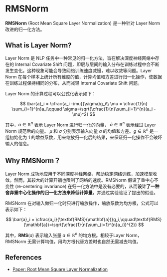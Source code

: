 # RMSNorm

**RMSNorm** (Root Mean Square Layer Normalization) 是一种针对 Layer Norm 改进的归一化方法。

## What is Layer Norm?

Layer Norm 是 NLP 任务中一种常见的归一化方法，旨在解决深度神经网络中存在的 Internal Covariate Shift 问题，即层与层间的输入分布在训练过程中会不断发生变化。这种现象可能会导致网络训练速度减慢，难以收敛等问题。Layer Norm 在每个样本上统计所有维度的值，计算均值和方差进行归一化操作，使数据在训练过程保持相同的分布，从而减轻 Internal Covariate Shift 问题。

Layer Norm 的计算过程可以公式化表示如下：

$$
\bar{a}_i = \cfrac{a_i -\mu}{\sigma}g_i\\ \mu = \cfrac{1}{n} \sum_{i=1}^{n}a_i\qquad \sigma=\sqrt{\cfrac{1}{n}\sum_{i=1}^{n}(a_i - \mu)^2}
$$

其中，$a\in\mathbb{R}^n$ 表示 Layer Norm 进行归一化的向量， $\bar{a}\in\mathbb{R}^n$ 表示经过 Layer Norm 规范后的向量。 $\mu$ 和 $\sigma$ 分别表示输入向量 $a$ 的均值和方差。$g\in\mathbb{R}^n$ 是一组初始化为 $1$ 的增益系数，用来缩放归一化后的结果，来保证归一化操作不会破坏输入的信息。

## Why RMSNorm？

Layer Norm 成功地应用于不同深度神经网络，帮助稳定网络训练，加速模型收敛。然而，其较大的计算开销也限制了网络的速度。RMSNorm 假设了重中心不变性 (re-centering invariance) 在归一化方法中是没有必要的，从而**设计了一种舍弃重中心化操作的归一化方法来降低计算量**，并通过实验验证了提出的假设。

RMSNorm 在对输入做归一化时只进行缩放操作，缩放系数为均方根，公式可以表示如下：

$$
\bar{a}_i = \cfrac{a_i}{\textbf{RMS}(\mathbf{a})}g_i,\qquad\textbf{RMS}(\mathbf{a})=\sqrt{\cfrac{1}{n}\sum_{i=1}^{n}a_{i}^{2}}
$$


其中，$\textbf{RMS}(a)$ 表示输入张量 $a\in\mathbb{R}^n$ 的均方根。相较于Layer Norm，RMSNorm 无需计算均值，用均方根代替方差时也自然无需减去均值。



## References
- [Paper: Root Mean Square Layer Normalization](https://arxiv.org/pdf/1910.07467.pdf)